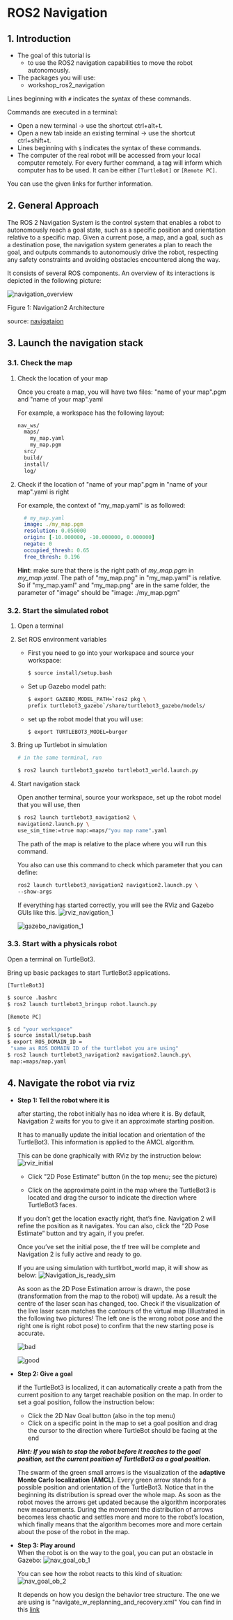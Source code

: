 # ROS2 Navigation

## 1. Introduction
- The goal of this tutorial is  
    - to use the ROS2 navigation capabilities to move the robot autonomously.
- The packages you will use:
    - workshop_ros2_navigation

Lines beginning with `#` indicates the syntax of these commands.

Commands are executed in a terminal:

* Open a new terminal → use the shortcut ctrl+alt+t.
* Open a new tab inside an existing terminal → use the shortcut ctrl+shift+t.
* Lines beginning with `$` indicates the syntax of these commands.
* The computer of the real robot will be accessed from your local computer remotely. For every further command, a tag will inform which computer has to be used. It can be either `[TurtleBot]` or `[Remote PC]`.

You can use the given links for further information.



## 2. General Approach

The ROS 2 Navigation System is the control system that enables a robot to autonomously reach a goal state, such as a specific position and orientation relative to a specific map. Given a current pose, a map, and a goal, such as a destination pose, the navigation system generates a plan to reach the goal, and outputs commands to autonomously drive the robot, respecting any safety constraints and avoiding obstacles encountered along the way.

It consists of several ROS components. An overview of its interactions is depicted in the following picture:

![navigation_overview](../../_static/navigation_overview.png)


Figure 1: Navigation2 Architecture

source: [navigataion](https://navigation.ros.org/_images/architectural_diagram.png)


<!-- 
## 3. Temporary load the Map 
* Use the map generated during the cartographer tutorial.
 
 **A. Once your map is saved, check:** 

 **1.** all processes on your robot are shutdown.
 
 You can check it using:
 
  ```bash
  $ ros2 node list
  ```
  The output should be empty, otherwise, there are still running processes.

**2.** The location of the **map.yaml** and **map.pgm**.

For example, the workspace has the following layout:
```bash
nav_ws/
  maps/
    map.yaml
    map.pgm
    map_server_params.yaml
  src/
  build/
  install/
  log/
```

**B. Create a parameter file for map_server**

  `[Remote PC]`
  ```bash
  $ cd your_workspace
  $ touch map_server_params.yaml
  $ nano map_server_params.yaml
  ```

  ```yaml
  # map_server_params.yaml
  map_server:
      ros__parameters:
          frame_id: map
          topic_name: map
          use_sim_time: false
          yaml_filename: maps/map.yaml
  ```
  **Hint**: 
  * make sure there is right path of *map.pgm* in *map.yaml*. The path of map.png in map.yaml is relative. So if "map.yaml" and "map.png" are in the same folder, the parameter of "image:" should be "image: map.pgm"
  * in "map_server_params.yaml", the path of "yaml_filename" is also relative.  So if "map_server_params.yaml" and "map.yaml" are in the same folder, the parameter of "image:" should be "yaml_filename: map.yaml". 
    
  **C. Start map_server**

  `[Remote PC]`

    ```bash
    $ ros2 run nav2_map_server map_server \ --ros-args --params-file maps/map_server_params.yaml
    ```
  **map_server** is  a lifecycle node and needs to be transitioned to the active state.
    
  In other terminal:
  Run this command to check that state transition.    

  `[Remote PC]`
  ```bash
  $ ros2 lifecycle list /map_server
  ```
  Run this command to trigger **map_server**. 
  ```bash
  $ ros2 lifecycle set /map_server 1
  ``` 
    

  **D. Start **rviz2** to view the map**
  Start a new terminal, source ros foxy workspace:
  ```bash
  $ rviz2
  ```
  In rviz2, choose "add", "by topic" and "/map"

  In other terminal, active **map_server**:
  ```bash
  $ ros2 lifecycle set /map_server 3
  ```

  Then you can see the map in rviz2 -->


<!-- pagebreak  -->

## 3. Launch the navigation stack

### 3.1. Check the map

1. Check the location of your map
   
    Once you create a map, you will have two files: "name of your map".pgm and "name of your map".yaml

    For example, a workspace has the following layout:
    ```bash
    nav_ws/
      maps/
        my_map.yaml
        my_map.pgm
      src/
      build/
      install/
      log/
    ```

2. Check if the location of "name of your map".pgm in "name of your map".yaml is right
   
    For example, the context of "my_map.yaml" is as followed:
    
    ```yaml
      # my_map.yaml
      image: ./my_map.pgm
      resolution: 0.050000
      origin: [-10.000000, -10.000000, 0.000000]
      negate: 0
      occupied_thresh: 0.65
      free_thresh: 0.196
    ```
  
    **Hint**: 
    make sure that there is the right path of *my_map.pgm* in *my_map.yaml*. 
    The path of "my_map.png" in "my_map.yaml" is relative. So if "my_map.yaml" and "my_map.png" are in the same folder, the parameter of "image" should be "image: ./my_map.pgm"

### 3.2. Start the simulated robot

1. Open a terminal

2. Set ROS environment variables

    * First you need to go into your workspace and source your workspace:
      ```bash
      $ source install/setup.bash
      ```
    
    * Set up Gazebo model path:
      ```bash
      $ export GAZEBO_MODEL_PATH=`ros2 pkg \
      prefix turtlebot3_gazebo`/share/turtlebot3_gazebo/models/
      ```
    
    * set up the robot model that you will use:
      ```bash
      $ export TURTLEBOT3_MODEL=burger
      ```

3. Bring up Turtlebot in simulation
    ```bash
    # in the same terminal, run

    $ ros2 launch turtlebot3_gazebo turtlebot3_world.launch.py
    ```

4. Start navigation stack
    
    Open another terminal, source your workspace, set up the robot model that you will use, then 

    ```bash
    $ ros2 launch turtlebot3_navigation2 \
    navigation2.launch.py \
    use_sim_time:=true map:=maps/"you map name".yaml
    ```
    The path of the map is relative to the place where you will run this command.

    You also can use this command to check which parameter that you can define:
    ```bash
    ros2 launch turtlebot3_navigation2 navigation2.launch.py \
    --show-args
    ```

    If everything has started correctly, you will see the RViz and Gazebo GUIs like this.
    ![rviz_navigation_1](../../_static/rviz_navigation_1.png)

    ![gazebo_navigation_1](../../_static/gazebo_navigation_1.png)
 



### 3.3. Start with a physicals robot

<!-- Before start use navigation, make sure you have `workshop_ros2_navigation` in your source folder in `/src` in your workspace. 
 -->

Open a terminal on TurtleBot3.

Bring up basic packages to start TurtleBot3 applications.

`[TurtleBot3]`
```bash
$ source .bashrc
$ ros2 launch turtlebot3_bringup robot.launch.py
```

`[Remote PC]`
```bash
$ cd "your workspace"
$ source install/setup.bash
$ export ROS_DOMAIN_ID =
 "same as ROS DOMAIN ID of the turtlebot you are using"
$ ros2 launch turtlebot3_navigation2 navigation2.launch.py\
 map:=maps/map.yaml
```


## 4. Navigate the robot via rviz

* **Step 1: Tell the robot where it is** 
  
    after starting, the robot initially has no idea where it is. By default, Navigation 2 waits for you to give it an approximate starting position.

    It has to manually update the initial location and orientation of the TurtleBot3. This information is applied to the AMCL algorithm.

    This can be done graphically with RViz by the instruction below:
    ![rviz_initial](../../_static/rviz_initial.png)

    
    * Click "2D Pose Estimate" button (in the top menu; see the picture)

    * Click on the approximate point in the map where the TurtleBot3 is located and drag the cursor to indicate the direction where TurtleBot3 faces.

    If you don’t get the location exactly right, that’s fine. Navigation 2 will refine the position as it navigates. You can also, click the “2D Pose Estimate” button and try again, if you prefer.

    Once you’ve set the initial pose, the tf tree will be complete and Navigation 2 is fully active and ready to go.

    If you are using simulation with turtlrbot_world map, it will show as below:
    ![Navigation_is_ready_sim](../../_static/Navigation_is_ready_sim.png)
  

    As soon as the 2D Pose Estimation arrow is drawn, the pose (transformation from the map to the robot) will update. As a result the centre of the laser scan has changed, too. Check if the visualization of the live laser scan matches the contours
    of the virtual map (Illustrated in the following two pictures! The left one is the wrong robot pose and the right one is right robot pose) to confirm that the new starting pose is accurate.

    ![bad](../../_static/bad.png)    
    
    ![good](../../_static/good.png)

    
  

* **Step 2: Give a goal**  

  if the TurtleBot3 is localized, it can automatically create a path from the current position to any target reachable position on the map. In order to set a goal position, follow the instruction below:
    * Click the 2D Nav Goal button (also in the top menu)
    * Click on a specific point in the map to set a goal position and drag the cursor to the direction where TurtleBot should be facing at the end
    
    ***Hint: If you wish to stop the robot before it reaches to the goal position, set the current position of TurtleBot3 as a goal position.***

    The swarm of the green small arrows is the visualization of the **adaptive Monte Carlo localization (AMCL)**. Every green arrow stands for a possible position and orientation of the TurtleBot3. Notice that in the beginning its distribution is spread over the whole map. As soon as the robot moves the arrows get updated because the algorithm incorporates new measurements. During the movement the distribution of arrows becomes less chaotic and settles more and more to the robot’s location, which finally means that the algorithm becomes more and more certain about the pose of the robot in the map.
  
 * **Step 3: Play around**    
  When the robot is on the way to the goal, you can put an obstacle in Gazebo:
    ![nav_goal_ob_1](../../_static/nav_goal_ob_1.png)

    You can see how the robot reacts to this kind of situation:
   ![nav_goal_ob_2](../../_static/nav_goal_ob_2.png)

    It depends on how you design the behavior tree structure. The one we are using is "navigate_w_replanning_and_recovery.xml" You can find in this [link](https://github.com/ros-planning/navigation2/blob/foxy-devel/nav2_bt_navigator/behavior_trees/navigate_w_replanning_and_recovery.xml)

